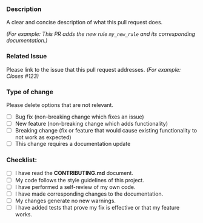 ### Description

A clear and concise description of what this pull request does.

*(For example: This PR adds the new rule `my_new_rule` and its corresponding documentation.)*

### Related Issue

Please link to the issue that this pull request addresses.
*(For example: Closes #123)*

### Type of change

Please delete options that are not relevant.
- [ ] Bug fix (non-breaking change which fixes an issue)
- [ ] New feature (non-breaking change which adds functionality)
- [ ] Breaking change (fix or feature that would cause existing functionality to not work as expected)
- [ ] This change requires a documentation update

### Checklist:
- [ ] I have read the **CONTRIBUTING.md** document.
- [ ] My code follows the style guidelines of this project.
- [ ] I have performed a self-review of my own code.
- [ ] I have made corresponding changes to the documentation.
- [ ] My changes generate no new warnings.
- [ ] I have added tests that prove my fix is effective or that my feature works.